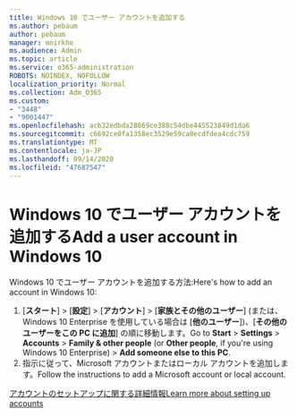 ```yaml
---
title: Windows 10 でユーザー アカウントを追加する
ms.author: pebaum
author: pebaum
manager: mnirkhe
ms.audience: Admin
ms.topic: article
ms.service: o365-administration
ROBOTS: NOINDEX, NOFOLLOW
localization_priority: Normal
ms.collection: Adm_O365
ms.custom:
- "3448"
- "9001447"
ms.openlocfilehash: acb32edbda28669ce388c54dbe445523849d1da6
ms.sourcegitcommit: c6692ce0fa1358ec3529e59ca0ecdfdea4cdc759
ms.translationtype: MT
ms.contentlocale: ja-JP
ms.lasthandoff: 09/14/2020
ms.locfileid: "47687547"
---
```

# <a name="add-a-user-account-in-windows-10"></a><span data-ttu-id="50363-102">Windows 10 でユーザー アカウントを追加する</span><span class="sxs-lookup"><span data-stu-id="50363-102">Add a user account in Windows 10</span></span>

<span data-ttu-id="50363-103">Windows 10 でユーザー アカウントを追加する方法:</span><span class="sxs-lookup"><span data-stu-id="50363-103">Here's how to add an account in Windows 10:</span></span>

1. <span data-ttu-id="50363-104">[**スタート**]  >  [**設定**]  >  [**アカウント**]  >  [**家族とその他のユーザー**] (または、Windows 10 Enterprise を使用している場合は [**他のユーザー**])、[**その他のユーザーをこの PC に追加**] の順に移動します。</span><span class="sxs-lookup"><span data-stu-id="50363-104">Go to **Start** > **Settings** > **Accounts** > **Family & other people** (or **Other people**, if you're using Windows 10 Enterprise) > **Add someone else to this PC**.</span></span>
2. <span data-ttu-id="50363-105">指示に従って、Microsoft アカウントまたはローカル アカウントを追加します。</span><span class="sxs-lookup"><span data-stu-id="50363-105">Follow the instructions to add a Microsoft account or local account.</span></span>

[<span data-ttu-id="50363-106">アカウントのセットアップに関する詳細情報</span><span class="sxs-lookup"><span data-stu-id="50363-106">Learn more about setting up accounts</span></span>](https://support.microsoft.com/help/17197/)